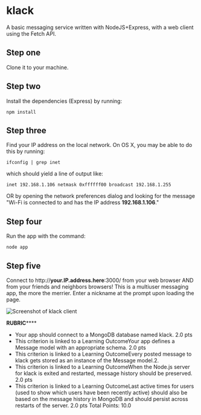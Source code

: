 # klack
A basic messaging service written with NodeJS+Express, with a web client using the Fetch API.

## Step one
Clone it to your machine.

## Step two
Install the dependencies (Express) by running:

    npm install

## Step three
Find your IP address on the local network. On OS X, you may be able to do this by running:

    ifconfig | grep inet
    
which should yield a line of output like:

    inet 192.168.1.106 netmask 0xffffff00 broadcast 192.168.1.255

OR by opening the network preferences dialog and looking for the message
"Wi-Fi is connected to <NETWORKNAME> and has the IP address **192.168.1.106**."

## Step four
Run the app with the command:

    node app

## Step five
Connect to http://**your.IP.address.here**:3000/ from your web browser AND from your friends and neighbors browsers!
This is a multiuser messaging app, the more the merrier.
Enter a nickname at the prompt upon loading the page.

![Screenshot of klack client](/screenshot-klack.png)


**********RUBRIC**************

* Your app should connect to a MongoDB database named klack. 2.0 pts
* This criterion is linked to a Learning OutcomeYour app defines a Message model with an appropriate schema. 2.0 pts
* This criterion is linked to a Learning OutcomeEvery posted message to klack gets stored as an instance of the Message model.2.
* This criterion is linked to a Learning OutcomeWhen the Node.js server for klack is exited and restarted, message history should be preserved. 2.0 pts
* This criterion is linked to a Learning OutcomeLast active times for users (used to show which users have been recently active) should also be based on the message history in MongoDB and should persist across restarts of the server. 2.0 pts
Total Points: 10.0
